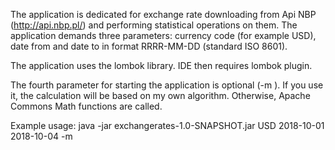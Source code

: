 The application is dedicated for exchange rate downloading from Api NBP (http://api.nbp.pl/) and performing statistical operations on them. The application demands three parameters: currency code (for example USD), date from and date to in format RRRR-MM-DD (standard ISO 8601).

The application uses the lombok library. IDE then requires lombok plugin. 

The fourth parameter for starting the application is optional (-m ). If you use it, the calculation will be based on my own algorithm. Otherwise, Apache Commons Math functions are called.

Example usage: java -jar exchangerates-1.0-SNAPSHOT.jar USD 2018-10-01 2018-10-04 -m
 
